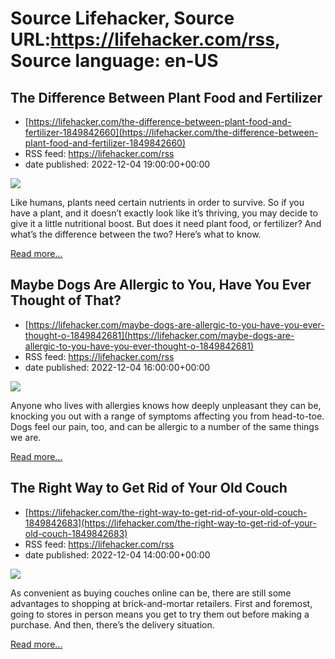 # Source Lifehacker, Source URL:https://lifehacker.com/rss, Source language: en-US

## The Difference Between Plant Food and Fertilizer
 - [https://lifehacker.com/the-difference-between-plant-food-and-fertilizer-1849842660](https://lifehacker.com/the-difference-between-plant-food-and-fertilizer-1849842660)
 - RSS feed: https://lifehacker.com/rss
 - date published: 2022-12-04 19:00:00+00:00

<img src="https://i.kinja-img.com/gawker-media/image/upload/s--3zJNr8F0--/c_fit,fl_progressive,q_80,w_636/619715d1721c62214c47e9a36d2b516c.jpg" /><p>Like humans, plants need certain nutrients in order to survive. So if you have a plant, and it doesn’t exactly look like it’s thriving, you may decide to give it a little nutritional boost. But does it need plant food, or fertilizer? And what’s the difference between the two? Here’s what to know.</p><p><a href="https://lifehacker.com/the-difference-between-plant-food-and-fertilizer-1849842660">Read more...</a></p>

## Maybe Dogs Are Allergic to You, Have You Ever Thought of That?
 - [https://lifehacker.com/maybe-dogs-are-allergic-to-you-have-you-ever-thought-o-1849842681](https://lifehacker.com/maybe-dogs-are-allergic-to-you-have-you-ever-thought-o-1849842681)
 - RSS feed: https://lifehacker.com/rss
 - date published: 2022-12-04 16:00:00+00:00

<img src="https://i.kinja-img.com/gawker-media/image/upload/s--m5LvYZhP--/c_fit,fl_progressive,q_80,w_636/53d20d70cf358a6216f4f808e307a874.jpg" /><p>Anyone who lives with allergies knows how deeply unpleasant they can be, knocking you out with a range of symptoms affecting you from head-to-toe. Dogs feel our pain, too, and can be allergic to a number of the same things we are. </p><p><a href="https://lifehacker.com/maybe-dogs-are-allergic-to-you-have-you-ever-thought-o-1849842681">Read more...</a></p>

## The Right Way to Get Rid of Your Old Couch
 - [https://lifehacker.com/the-right-way-to-get-rid-of-your-old-couch-1849842683](https://lifehacker.com/the-right-way-to-get-rid-of-your-old-couch-1849842683)
 - RSS feed: https://lifehacker.com/rss
 - date published: 2022-12-04 14:00:00+00:00

<img src="https://i.kinja-img.com/gawker-media/image/upload/s--GPNFdHB2--/c_fit,fl_progressive,q_80,w_636/874e499ca43c023ea86e01ccaad3c7d0.jpg" /><p>As convenient as buying couches online can be, there are still some advantages to shopping at brick-and-mortar retailers. First and foremost, going to stores in person means you get to try them out before making a purchase. And then, there’s the delivery situation.</p><p><a href="https://lifehacker.com/the-right-way-to-get-rid-of-your-old-couch-1849842683">Read more...</a></p>
